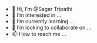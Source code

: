 - 👋 Hi, I’m @Sagar Tripathi
- 👀 I’m interested in ...
- 🌱 I’m currently learning ...
- 💞️ I’m looking to collaborate on ...
- 📫 How to reach me ...

<!---
Sagdik/Sagdik is a ✨ special ✨ repository because its `README.md` (this file) appears on your GitHub profile.
You can click the Preview link to take a look at your changes.
--->
